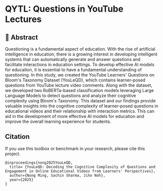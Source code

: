 # QYTL: Questions in YouTube Lectures
## 📖 Abstract
Questioning is a fundamental aspect of education. With the rise of artificial intelligence in education, there is a growing interest in developing intelligent systems that can automatically generate and answer questions and facilitate interactions in education settings. To develop effective AI models for education, it is essential to have a fundamental understanding of questioning. In this study, we created the YouTube Learners' Questions on Bloom's Taxonomy Dataset (YouLeQD), which contains learner-posed questions from YouTube lecture video comments. Along with the dataset, we developed two RoBERTa-based classification models leveraging Large Language Models to detect questions and analyze their cognitive complexity using Bloom's Taxonomy. This dataset and our findings provide valuable insights into the cognitive complexity of learner-posed questions in educational videos and their relationship with interaction metrics. This can aid in the development of more effective AI models for education and improve the overall learning experience for students. 
## Citation

If you use this toolbox or benchmark in your research, please cite this project.

```
@inproceedings{nong2025YouLeQD,
  title= {YouLeQD: Decoding the Cognitive Complexity of Questions and Engagement in Online Educational Videos from Learners' Perspectives},
  author={Nong Ming, Sachin Sharma, Jiho Noh},
  year={2025}
}
```
